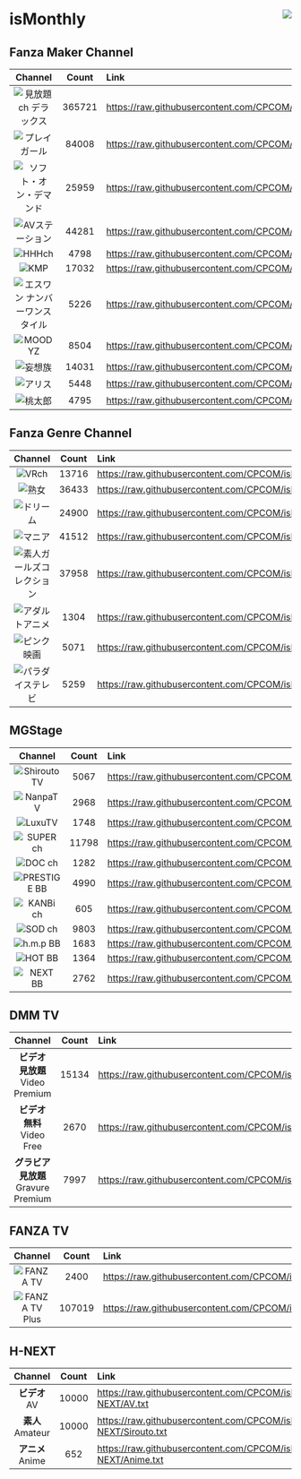 # isMonthly <img align="right" src="https://img.shields.io/github/last-commit/CPCOM/isMonthly"/>  
  
## Fanza Maker Channel  
| Channel | Count | Link |  
| :-----: | :---: | :--- |  
|![見放題ch デラックス](https://p.dmm.co.jp/p/mt/top/logo/premium_list.png)| 365721 | https://raw.githubusercontent.com/CPCOM/isMonthly/main/Fanza/PREMIUM.txt |  
|![プレイガール](https://p.dmm.co.jp/p/mt/top/logo/playgirl_list.png)| 84008 | https://raw.githubusercontent.com/CPCOM/isMonthly/main/Fanza/PLAYGIRL.txt |  
|![ソフト・オン・デマンド](https://p.dmm.co.jp/p/mt/top/logo/sod_list.png)| 25959 | https://raw.githubusercontent.com/CPCOM/isMonthly/main/Fanza/SOD.txt |  
|![AVステーション](https://p.dmm.co.jp/p/mt/top/logo/avstation_list.png)| 44281 | https://raw.githubusercontent.com/CPCOM/isMonthly/main/Fanza/AVSTATION.txt |  
|![HHHch](https://p.dmm.co.jp/p/mt/top/logo/hhh_list.png)| 4798 | https://raw.githubusercontent.com/CPCOM/isMonthly/main/Fanza/HHH.txt |  
|![KMP](https://p.dmm.co.jp/p/mt/top/logo/kmp_list.png)| 17032 | https://raw.githubusercontent.com/CPCOM/isMonthly/main/Fanza/KMP.txt |  
|![エスワン ナンバーワンスタイル](https://p.dmm.co.jp/p/mt/top/logo/s1_list.png)| 5226 | https://raw.githubusercontent.com/CPCOM/isMonthly/main/Fanza/S1.txt |  
|![MOODYZ](https://p.dmm.co.jp/p/mt/top/logo/moodyz_list.png)| 8504 | https://raw.githubusercontent.com/CPCOM/isMonthly/main/Fanza/MOODYZ.txt |  
|![妄想族](https://p.dmm.co.jp/p/mt/top/logo/mousouzoku_list.png)| 14031 | https://raw.githubusercontent.com/CPCOM/isMonthly/main/Fanza/MOUSOUZOKU.txt |  
|![アリス](https://p.dmm.co.jp/p/mt/top/logo/alice_list.png)| 5448 | https://raw.githubusercontent.com/CPCOM/isMonthly/main/Fanza/ALICE.txt |  
|![桃太郎](https://p.dmm.co.jp/p/mt/top/logo/momotaroubb_list.png)| 4795 | https://raw.githubusercontent.com/CPCOM/isMonthly/main/Fanza/MOMOTAROUBB.txt |  
  
## Fanza Genre Channel  
| Channel | Count | Link |  
| :-----: | :---: | :--- |  
|![VRch](https://p.dmm.co.jp/p/mt/top/logo/vr_list.png)| 13716 | https://raw.githubusercontent.com/CPCOM/isMonthly/main/Fanza/VR.txt |  
|![熟女](https://p.dmm.co.jp/p/mt/top/logo/jukujo_list.png)| 36433 | https://raw.githubusercontent.com/CPCOM/isMonthly/main/Fanza/JUKUJO.txt |  
|![ドリーム](https://p.dmm.co.jp/p/mt/top/logo/dream_list.png)| 24900 | https://raw.githubusercontent.com/CPCOM/isMonthly/main/Fanza/DREAM.txt |  
|![マニア](https://p.dmm.co.jp/p/mt/top/logo/mania_list.png)| 41512 | https://raw.githubusercontent.com/CPCOM/isMonthly/main/Fanza/MANIA.txt |  
|![素人ガールズコレクション](https://p.dmm.co.jp/p/mt/top/logo/shirouto_list.png)| 37958 | https://raw.githubusercontent.com/CPCOM/isMonthly/main/Fanza/SHIROUTO.txt |  
|![アダルトアニメ](https://p.dmm.co.jp/p/mt/top/logo/animech_list.png)| 1304 | https://raw.githubusercontent.com/CPCOM/isMonthly/main/Fanza/ANIMECH.txt |  
|![ピンク映画](https://p.dmm.co.jp/p/mt/top/logo/nikkatsu_list.png)| 5071 | https://raw.githubusercontent.com/CPCOM/isMonthly/main/Fanza/NIKKATSU.txt |  
|![パラダイステレビ](https://p.dmm.co.jp/p/mt/top/logo/paradisetv_list.png)| 5259 | https://raw.githubusercontent.com/CPCOM/isMonthly/main/Fanza/PARADISETV.txt |  
  
## MGStage  
| Channel | Count | Link |  
| :-----: | :---: | :--- |  
|![ShiroutoTV](https://static.mgstage.com/mgs/img/pc/s_banner-shirouto2.jpg)| 5067 | https://raw.githubusercontent.com/CPCOM/isMonthly/main/MGS/ShiroutoTV.txt |  
|![NanpaTV](https://static.mgstage.com/mgs/img/pc/s_banner-nanpa.jpg)| 2968 | https://raw.githubusercontent.com/CPCOM/isMonthly/main/MGS/NanpaTV.txt |  
|![LuxuTV](https://static.mgstage.com/mgs/img/pc/s_banner-luxu.jpg)| 1748 | https://raw.githubusercontent.com/CPCOM/isMonthly/main/MGS/LuxuTV.txt |  
|![SUPER ch](https://static.mgstage.com/mgs/img/pc/s_banner-superch.jpg)| 11798 | https://raw.githubusercontent.com/CPCOM/isMonthly/main/MGS/SuperCH.txt |  
|![DOC ch](https://static.mgstage.com/mgs/img/pc/s_banner-DOC.jpg)| 1282 | https://raw.githubusercontent.com/CPCOM/isMonthly/main/MGS/DocCH.txt |  
|![PRESTIGE BB](https://static.mgstage.com/mgs/img/pc/s_banner-pre2.jpg)| 4990 | https://raw.githubusercontent.com/CPCOM/isMonthly/main/MGS/PrestigeBB.txt |  
|![KANBi ch](https://static.mgstage.com/mgs/img/pc/s_banner-kanbich.jpg)| 605 | https://raw.githubusercontent.com/CPCOM/isMonthly/main/MGS/KanbiCH.txt |  
|![SOD ch](https://static.mgstage.com/mgs/img/pc/s_banner-sod.jpg)| 9803 | https://raw.githubusercontent.com/CPCOM/isMonthly/main/MGS/SodCH.txt |  
|![h.m.p BB](https://static.mgstage.com/mgs/img/pc/s_banner-hmp.jpg)| 1683 | https://raw.githubusercontent.com/CPCOM/isMonthly/main/MGS/hmpBB.txt |  
|![HOT BB](https://static.mgstage.com/mgs/img/pc/s_banner-hot.jpg)| 1364 | https://raw.githubusercontent.com/CPCOM/isMonthly/main/MGS/hotBB.txt |  
|![NEXT BB](https://static.mgstage.com/mgs/img/pc/s_banner-next.jpg)| 2762 | https://raw.githubusercontent.com/CPCOM/isMonthly/main/MGS/NextBB.txt |  
  
## DMM TV  
| Channel | Count | Link |  
| :-----: | :---: | :--- |  
|**ビデオ 見放題**<br />Video Premium | 15134 | https://raw.githubusercontent.com/CPCOM/isMonthly/main/DMMTV/DMMTV_Video_Premium.txt |  
|**ビデオ 無料**<br />Video Free | 2670 | https://raw.githubusercontent.com/CPCOM/isMonthly/main/DMMTV/DMMTV_Video_Free.txt |  
|**グラビア 見放題**<br />Gravure Premium | 7997 | https://raw.githubusercontent.com/CPCOM/isMonthly/main/DMMTV/DMMTV_Gravure_Premium.txt |  
  
## FANZA TV  
| Channel | Count | Link |  
| :-----: | :---: | :--- |  
|![FANZA TV](https://panda.dmm.com/premium_lp/welcome/fanzatv/logo_fanzatv.png)| 2400 | https://raw.githubusercontent.com/CPCOM/isMonthly/main/FANZATV/FANZA_TV.txt |  
|![FANZA TV Plus](https://panda.dmm.com/premium_lp/welcome_fanzatvplus/logo_fanzatvplus_1.png)| 107019 | https://raw.githubusercontent.com/CPCOM/isMonthly/main/FANZATV/FANZA_TV_Plus.txt |  
  
## H-NEXT  
| Channel | Count | Link |  
| :-----: | :---: | :--- |  
|**ビデオ**<br />AV | 10000 | https://raw.githubusercontent.com/CPCOM/isMonthly/main/H-NEXT/AV.txt |  
|**素人**<br />Amateur | 10000 | https://raw.githubusercontent.com/CPCOM/isMonthly/main/H-NEXT/Sirouto.txt |  
|**アニメ**<br />Anime | 652 | https://raw.githubusercontent.com/CPCOM/isMonthly/main/H-NEXT/Anime.txt |  
  